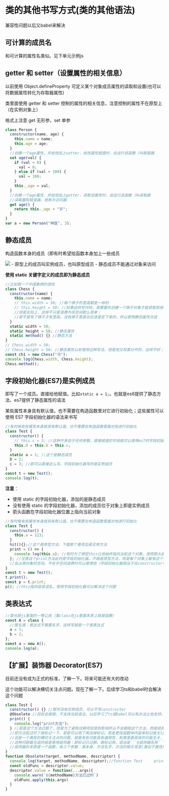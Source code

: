 # 类的其他书写方式(类的其他语法)

兼容性问题以后又babel来解决

## 可计算的成员名

和可计算的属性名类似。见下单元示例js

## getter 和 setter（设置属性的相关信息）

以前使用 Object.defineProperty 可定义某个对象成员属性的读取和设置(也可以将数据属性转化为存取器属性)

类里面使用 getter 和 setter 控制的属性的相关信息，注意控制的属性不在原型上（在实例对象上）

格式上注意 get 无形参，set 单参

```js
class Person {
  constructor(name, age) {
    this.name = name;
    this.age = age;
  }
  //创建一个age属性，并给他加上setter，给改属性赋值时，会运行该函数（叫赋值器
  set age(val) {
    if (val < 0) {
      val = 0;
    } else if (val > 100) {
      val = 100;
    }
    this._age = val;
  }
  //创建一个age属性，并给他加上getter，读取该属性时，会运行该函数（叫读取器
  //读取器和赋值器，统称为访问器
  get age() {
    return this._age + "岁";
  }
}
var a = new Person("神医", 3);
```

## 静态成员

构造函数本身的成员（即有时希望给函数本身加上一些成员

<img src="img.jpg" />
- 原型上的成员叫实例成员，也叫原型成员
- 静态成员不能通过对象来访问

**使用 static 关键字定义的成员即为静态成员**

```js
//比如做一个中国象棋的游戏
class Chess {
  constructor(name) {
    this.name = name;
    // this.width = 50; //每个棋子的宽高都是一样的
    // this.height = 50; //如果这样写代码，我需要先创建一个棋子对象才能获取到他的宽高
    //但是实际上，这样不只是浪费内存空间那么简单；
    //即不是有了棋子才有宽高。没有棋子宽高也应该是定下来的，所以使用静态属性合适
  }
  static width = 50;
  static height = 50; //静态属性
  static method() {} //静态方法
}
// Chess.width = 50;
// Chess.height = 50; //静态属性以前使用这种写法，但是他又和类分开的，这样不好；es6规定也应该写在类里面
const ch1 = new Chess("马");
console.log(Chess.width, Chess.height);
Chess.method();
```

## 字段初始化器(ES7)是实例成员

即写了一个成员。直接给他赋值。比如```static a = 1;```。也就是es6提供了静态方法、es7提供了静态属性的语法

某些属性本身具有默认值，也不需要在构造函数里对它进行初始化；这些属性可以使用 ES7 字段初始化器的语法来书写

```js
//有时候有些属性本身就具有默认值。也不需要在构造函数里面对他进行初始化
class Test {
  constructor() {
    // this.c = 3; //这种不来自于任何参数，直接赋值的字段就可以使用es7的字段初始化器
    this.d = this.b + this.c;
  }
  static a = 1; //这个是静态成员
  b = 2;
  c = 3; //即可以直接这么写。字段初始化器写的是实例成员
}
const t = new Test();
console.log(t);
```

**注意**：
- 使用 static 的字段初始化器，添加的是静态成员
- 没有使用 static 的字段初始化器，添加的成员位于对象上即是实例成员
- 箭头函数在字段初始化器位置上指向当前对象

```js
//有时候有些属性本身就具有默认值。也不需要在构造函数里面对他进行初始化
class Test {
  constructor() {
    this.a = 123;
  }
  hit(){};//这个是原型方法，下面那个更改后是实例方法
  print = () => {
    console.log(this.a); //有时为了绑定this让他始终指向当前这个对象，使用箭头函数
  }; //注意这个print方法此时是字段初始化器。不再是原型方法，而是每个对象上都有这个方法
  //会占用对象的空间。不在乎空间浪费时可以使用他（字段初始化器相当于在constructor中写了this.print方法
}
const t = new Test();
t.print();
const p = t.print;
p(); //this指向容易混乱。使用字段初始化器可以解决这个问题
```

## 类表达式

```js
//类也是js里面的一等公民（类class在js里面本质上就是函数）
const A = class {
  //匿名类：表达式不需要名字，这样写就是一个类表达式
  a = 1;
  b = 2;
};
const a = new A();
console.log(a);
```

## 【扩展】装饰器 Decorator(ES7)

目前还没有成为正式的标准，了解一下。将来可能还有大的改动

这个功能可以解决横切关注点问题。现在了解一下。后续学习ts和babel时会解决这个问题

```js
class Test {
  constructor() {} //暂时没有实例成员，可以不写constructor
  @Obsolete //目前会报错，不支持当前语法，以后学习了ts或babel可以有办法让他支持，但是现在做不到
  print() {
    console.log("print方法");
  } //若是这个方法过期了，但是为了避免往期项目受到影响所以不会删除这个方法，而是给到一个提示
  //即方法若过时了就标记一下，若是可以用了再去掉标记。若是更改函数体内容来标记就太low了，而且麻烦容易出问题
  //这是一个典型的横切关注点的问题，就是有些功能具有通用性，和类里面具体的功能无关，是单独抽离出来的功能
  //这种问题最合适的就是使用装饰器：即标记已过期，做标记用。语法是```@装饰器名称```
  //装饰器的本质是一个函数，有三个参数：类本身，方法名字，方法的相关信息(类似于属性描述符)
}
function Obsolete(target, methodName, descriptor) {
  console.log(target, methodName, descriptor);//function Test     print     {value:func...}
  const oldFunc = descriptor.value;
  descriptor.value = function(...args){
    console.warn(`${methodName}方法已过时`)
    oldFunc.apply(this,args)
  }
}
```

